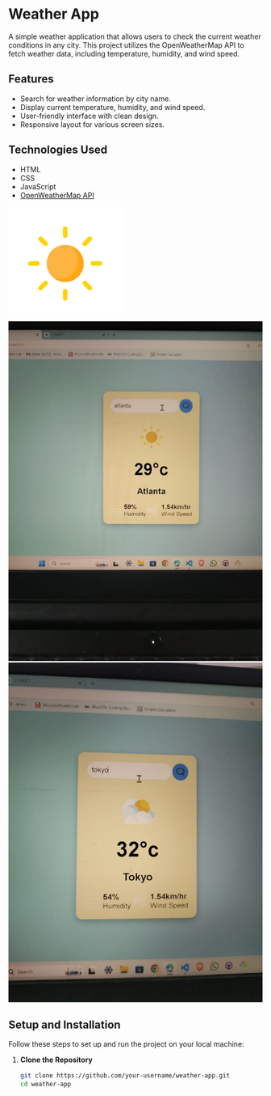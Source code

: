 # Weather App

A simple weather application that allows users to check the current weather conditions in any city. This project utilizes the OpenWeatherMap API to fetch weather data, including temperature, humidity, and wind speed.

## Features

- Search for weather information by city name.
- Display current temperature, humidity, and wind speed.
- User-friendly interface with clean design.
- Responsive layout for various screen sizes.

## Technologies Used

- HTML
- CSS
- JavaScript
- [OpenWeatherMap API](https://openweathermap.org/api)

![Cloud Image](./Images/clear.png)
![Screenshot of Weather App](./ScreenShots/Atlanta.jpg)
![Screenshot of Weather App](./ScreenShots/Tokyo.jpg)


## Setup and Installation

Follow these steps to set up and run the project on your local machine:

1. **Clone the Repository**
   ```bash
   git clone https://github.com/your-username/weather-app.git
   cd weather-app

